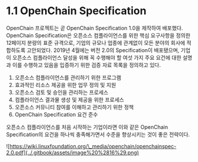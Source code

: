 # 1.1 OpenChain Specification

OpenChain 프로젝트는 곧 OpenChain Specification 1.0을 제작하여 배포했다. OpenChain Specification은 오픈소스 컴플라이언스를 위한 핵심 요구사항을 정의한 12페이지 분량의 표준 규격으로, 기업의 규모나 업종에 관계없이 모든 분야의 회사에 적합하도록 고안되었다. 2019년 4월에는 버전 2.0의 Specification이 배포됐으며, 기업이 오픈소스 컴플라이언스 달성을 위해 꼭 수행해야 할 여섯 가지 주요 요건에 대한 설명과 이를 수행하고 있음을 입증하기 위한 검증 자료 목록을 정의하고 있다.

1. 오픈소스 컴플라이언스를 관리하기 위한 프로그램
2. 효과적인 리소스 제공을 위한 업무 정의 및 지원
3. 오픈소스 검토 및 승인을 관리하는 프로세스
4. 컴플라이언스 결과물 생성 및 제공을 위한 프로세스
5. 오픈소스 커뮤니티 참여를 이해하고 관리하기 위한 정책 
6. OpenChain Specification 요건 준수

오픈소스 컴플라이언스를 처음 시작하는 기업이라면 이와 같은 OpenChain Specification의 요건을 하나씩 충족해가면서 수준을 향상시키는 것이 좋은 전략이다.

![https://wiki.linuxfoundation.org/\_media/openchain/openchainspec-2.0.pdf](../.gitbook/assets/image%20%2816%29.png)


